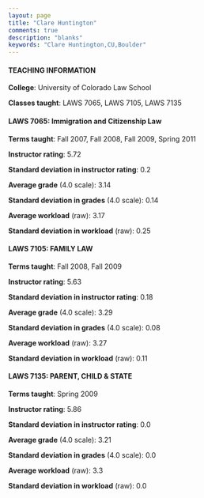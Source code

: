 ```yaml
---
layout: page
title: "Clare Huntington" 
comments: true
description: "blanks"
keywords: "Clare Huntington,CU,Boulder"
---
```

<head>
<script src="https://ajax.googleapis.com/ajax/libs/jquery/2.1.3/jquery.min.js"></script>
<script src="https://dl.dropboxusercontent.com/s/pc42nxpaw1ea4o9/highcharts.js?dl=0"></script>
<!-- <script src="../assets/js/highcharts.js"></script> -->
<style type="text/css">@font-face {
	font-family: "Bebas Neue";
	src: url(https://www.filehosting.org/file/details/544349/BebasNeue Regular.otf) format("opentype");
	}
	h1.Bebas { 
		font-family: "Bebas Neue", Verdana, Tahoma;
	}
</style>
</head>
	   
#### TEACHING INFORMATION

**College**: University of Colorado Law School

**Classes taught**: LAWS 7065, LAWS 7105, LAWS 7135

#### LAWS 7065: Immigration and Citizenship Law

**Terms taught**: Fall 2007, Fall 2008, Fall 2009, Spring 2011

**Instructor rating**: 5.72

**Standard deviation in instructor rating**: 0.2

**Average grade** (4.0 scale): 3.14

**Standard deviation in grades** (4.0 scale): 0.14

**Average workload** (raw): 3.17

**Standard deviation in workload** (raw): 0.25

#### LAWS 7105: FAMILY LAW

**Terms taught**: Fall 2008, Fall 2009

**Instructor rating**: 5.63

**Standard deviation in instructor rating**: 0.18

**Average grade** (4.0 scale): 3.29

**Standard deviation in grades** (4.0 scale): 0.08

**Average workload** (raw): 3.27

**Standard deviation in workload** (raw): 0.11

#### LAWS 7135: PARENT, CHILD & STATE

**Terms taught**: Spring 2009

**Instructor rating**: 5.86

**Standard deviation in instructor rating**: 0.0

**Average grade** (4.0 scale): 3.21

**Standard deviation in grades** (4.0 scale): 0.0

**Average workload** (raw): 3.3

**Standard deviation in workload** (raw): 0.0

